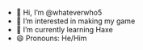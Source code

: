 - 👋 Hi, I’m @whateverwho5
- 👀 I’m interested in making my game
- 🌱 I’m currently learning Haxe
- 😄 Pronouns: He/Him
<!---
whateverwho5/whateverwho5 is a ✨ special ✨ repository because its `README.md` (this file) appears on your GitHub profile.
You can click the Preview link to take a look at your changes.
--->

